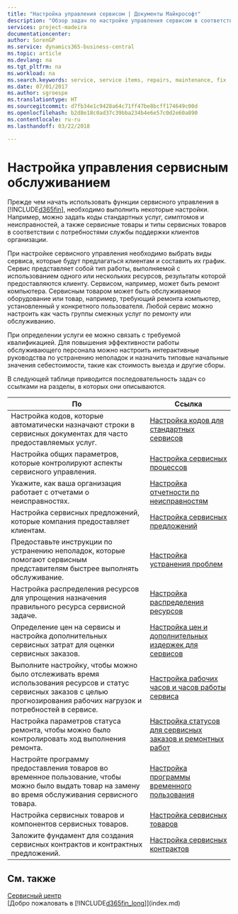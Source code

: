 ```yaml
---
title: "Настройка управления сервисом | Документы Майкрософт"
description: "Обзор задач по настройке управления сервисом в соответствии со способом, которым организации управляют своими сервисами."
services: project-madeira
documentationcenter: 
author: SorenGP
ms.service: dynamics365-business-central
ms.topic: article
ms.devlang: na
ms.tgt_pltfrm: na
ms.workload: na
ms.search.keywords: service, service items, repairs, maintenance, fix
ms.date: 07/01/2017
ms.author: sgroespe
ms.translationtype: HT
ms.sourcegitcommit: d7fb34e1c9428a64c71ff47be8bcff174649c00d
ms.openlocfilehash: b2d8e18c0ad37c39bba234b4e6e57c0d2e60a890
ms.contentlocale: ru-ru
ms.lasthandoff: 03/22/2018

---
```


# <a name="setting-up-service-management"></a>Настройка управления сервисным обслуживанием
Прежде чем начать использовать функции сервисного управления в [!INCLUDE[d365fin](includes/d365fin_md.md)], необходимо выполнить некоторые настройки. Например, можно задать коды стандартных услуг, симптомов и неисправностей, а также сервисные товары и типы сервисных товаров в соответствии с потребностями службы поддержки клиентов организации.  

При настройке сервисного управления необходимо выбрать виды сервиса, которые будут предлагаться клиентам и составить их график. Сервис представляет собой тип работы, выполняемой с использованием одного или нескольких ресурсов, результаты которой предоставляются клиенту. Сервисом, например, может быть ремонт компьютера. Сервисным товаром может быть обслуживаемое оборудование или товар, например, требующий ремонта компьютер, установленный у конкретного пользователя. Любой сервис можно настроить как часть группы смежных услуг по ремонту или обслуживанию.  
  
При определении услуги ее можно связать с требуемой квалификацией. Для повышения эффективности работы обслуживающего персонала можно настроить интерактивные руководства по устранению неполадок и назначить типовые начальные значения себестоимости, такие как стоимость выезда и другие сборы.  

В следующей таблице приводится последовательность задач со ссылками на разделы, в которых они описываются.  
  
| По | Ссылка |
| --- | --- |
| Настройка кодов, которые автоматически назначают строки в сервисных документах для часто предоставляемых услуг. |[Настройка кодов для стандартных сервисов](service-how-setup-service-coding.md)|
| Настройка общих параметров, которые контролируют аспекты сервисного управления.|[Настройка сервисных процессов](service-setup-service-processes.md)|
| Укажите, как ваша организация работает с отчетами о неисправностях. |[Настройка отчетности по неисправностям](service-how-setup-fault-reporting.md) |
| Настройка сервисных предложений, которые компания предоставляет клиентам.|[Настройка сервисных предложений](service-how-setup-service-offerings.md)|
| Предоставьте инструкции по устранению неполадок, которые помогают сервисным представителям быстрее выполнять обслуживание. |[Настройка устранения проблем](service-how-setup-troubleshooting.md) |
| Настройка распределения ресурсов для упрощения назначения правильного ресурса сервисной задаче. |[Настройка распределения ресурсов](service-how-setup-resource-allocation.md) |
| Определение цен на сервисы и настройка дополнительных сервисных затрат для оценки сервисных заказов. |[Настройка цен и дополнительных издержек для сервисов](service-how-setup-service-costs-pricing.md)|
| Выполните настройку, чтобы можно было отслеживать время использования ресурсов и статус сервисных заказов с целью прогнозирования рабочих нагрузок и потребностей в сервисе.|[Настройка рабочих часов и часов работы сервиса](service-how-setup-work-service-hours.md)|
| Настройка параметров статуса ремонта, чтобы можно было контролировать ход выполнения ремонта. | [Настройка статусов для сервисных заказов и ремонтных работ](service-order-repair-status.md)|
| Настройте программу предоставления товаров во временное пользование, чтобы можно было выдать товар на замену во время обслуживания сервисного товара. |[Настройка программы временного пользования](service-how-setup-loaner-program.md) |
| Настройка сервисных товаров и компонентов сервисных товаров. |[Настройка сервисных товаров](service-how-setup-service-items.md) |
| Заложите фундамент для создания сервисных контрактов и контрактных предложений. |[Настройка сервисных контрактов](service-how-setup-service-contracts.md) |

## <a name="see-also"></a>См. также
[Сервисный центр](service-service.md)  
[Добро пожаловать в [!INCLUDE[d365fin_long](includes/d365fin_long_md.md)]](index.md)  

